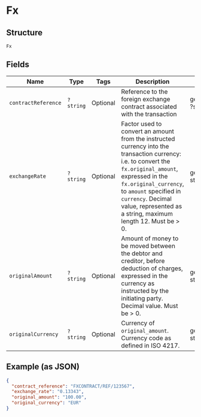 
# Fx

## Structure

`Fx`

## Fields

| Name | Type | Tags | Description | Getter | Setter |
|  --- | --- | --- | --- | --- | --- |
| `contractReference` | `?string` | Optional | Reference to the foreign exchange contract associated with the transaction | getContractReference(): ?string | setContractReference(?string contractReference): void |
| `exchangeRate` | `?string` | Optional | Factor used to convert an amount from the instructed currency into the transaction currency: i.e. to convert the `fx.original_amount`, expressed in the `fx.original_currency`, to `amount` specified in `currency`. Decimal value, represented as a string, maximum length 12. Must be > 0. | getExchangeRate(): ?string | setExchangeRate(?string exchangeRate): void |
| `originalAmount` | `?string` | Optional | Amount of money to be moved between the debtor and creditor, before deduction of charges, expressed in the currency as instructed by the initiating party. Decimal value. Must be > 0. | getOriginalAmount(): ?string | setOriginalAmount(?string originalAmount): void |
| `originalCurrency` | `?string` | Optional | Currency of `original_amount`. Currency code as defined in ISO 4217. | getOriginalCurrency(): ?string | setOriginalCurrency(?string originalCurrency): void |

## Example (as JSON)

```json
{
  "contract_reference": "FXCONTRACT/REF/123567",
  "exchange_rate": "0.13343",
  "original_amount": "100.00",
  "original_currency": "EUR"
}
```

